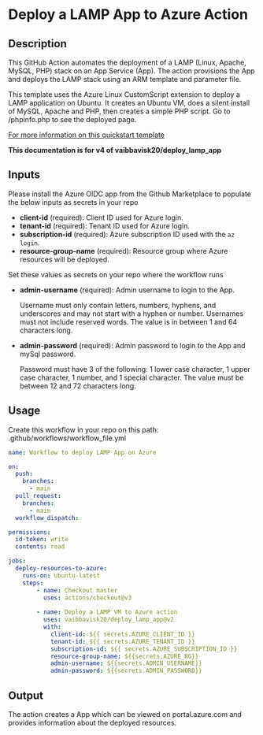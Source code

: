 # Deploy a LAMP App to Azure Action

## Description

This GitHub Action automates the deployment of a LAMP (Linux, Apache, MySQL, PHP) stack on an App Service (App). The action provisions the App and deploys the LAMP stack using an ARM template and parameter file.

This template uses the Azure Linux CustomScript extension to deploy a LAMP application on Ubuntu. It creates an Ubuntu VM, does a silent install of MySQL, Apache and PHP, then creates a simple PHP script. Go to /phpinfo.php to see the deployed page.

[For more information on this quickstart template](https://learn.microsoft.com/en-us/samples/azure/azure-quickstart-templates/lamp-app/)

**This documentation is for v4 of vaibbavisk20/deploy_lamp_app**

## Inputs

Please install the Azure OIDC app from the Github Marketplace to populate the below inputs as secrets in your repo

- **client-id** (required): Client ID used for Azure login.
- **tenant-id** (required): Tenant ID used for Azure login.
- **subscription-id** (required): Azure subscription ID used with the `az login`.
- **resource-group-name** (required): Resource group where Azure resources will be deployed.

Set these values as secrets on your repo where the workflow runs

- **admin-username** (required): Admin username to login to the App.
  
  Username must only contain letters, numbers, hyphens, and underscores and may not start with a hyphen or number.
  Usernames must not include reserved words.
  The value is in between 1 and 64 characters long.
  
- **admin-password** (required): Admin password to login to the App and mySql password.

  Password must have 3 of the following: 1 lower case character, 1 upper case character, 1 number, and 1 special character.
  The value must be between 12 and 72 characters long.

## Usage

Create this workflow in your repo on this path: .github/workflows/workflow_file.yml

```yaml
name: Workflow to deploy LAMP App on Azure

on:
  push:
    branches:
      - main
  pull_request:
    branches:
      - main
  workflow_dispatch:

permissions:
  id-token: write
  contents: read

jobs:
  deploy-resources-to-azure:
    runs-on: ubuntu-latest
    steps:
        - name: Checkout master
          uses: actions/checkout@v3
          
        - name: Deploy a LAMP VM to Azure action
          uses: vaibbavisk20/deploy_lamp_app@v2
          with:
            client-id: ${{ secrets.AZURE_CLIENT_ID }}
            tenant-id: ${{ secrets.AZURE_TENANT_ID }}
            subscription-id: ${{ secrets.AZURE_SUBSCRIPTION_ID }}
            resource-group-name: ${{secrets.AZURE_RG}}
            admin-username: ${{secrets.ADMIN_USERNAME}}
            admin-password: ${{secrets.ADMIN_PASSWORD}}
```
## Output

The action creates a App which can be viewed on portal.azure.com and provides information about the deployed resources.
        
